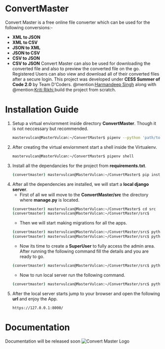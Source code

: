 # ConvertMaster
Convert Master is a free online file converter which can be used for the following conversions:- 
* __XML to JSON__
* __XML to CSV__
* __JSON to XML__ 
* __JSON to CSV__
* __CSV to JSON__
* __CSV to JSON__ 
Convert Master can also be used for downloading the converted file and also to preview the converted file on the go. Registered Users can also view and download all of their converted files after a secure login. This project was developed under __CESS Summer of Code 2.0__ by Team D'Coders. @mention:[Harmandeep Singh](https://github.com/SinghHrmn) along with @mention:[Kriti Rikhi ](https://github.com/kritirikhi)build the project from scratch.
# Installation Guide
1.  Setup a virtual enviornment inside directory __ConvertMaster__. Though it is not neccessary but recommended.
    ```bash
    mastervulcan@MasterVulcan:~/ConvertMaster$ pipenv --python 'path/to/python'
    ```
2.  After creating the virtual enviornment start a shell inside the Virtualenv.
    ```bash
    mastervulcan@MasterVulcan:~/ConvertMaster$ pipenv shell
    ```
3.  Install all the dependancies for the project from __requirements.txt__.
    ```bash
    (convertmaster) mastervulcan@MasterVulcan:~/ConvertMaster$ pip install -r 'requirements.txt'
    ```
4.  After all the dependencies are installed, we will start a __local django server__. 
    * First of all we will move to the __ConvertMaster/src__ the directory where __manage.py__ is located.
    ```bash
    (convertmaster) mastervulcan@MasterVulcan:~/ConvertMaster$ cd src 
    (convertmaster) mastervulcan@MasterVulcan:~/ConvertMaster/src$
    ```
    * Then we will start making migrations for all the apps.
    ```bash
    (convertmaster) mastervulcan@MasterVulcan:~/ConvertMaster/src$ python manage.py makemigrations
    (convertmaster) mastervulcan@MasterVulcan:~/ConvertMaster/src$ python manage.py migrate
    ```
    * Now its time to create a __SuperUser__ to fully access the admin area. After running the following command fill the details
      and you are ready to go.
    ```bash
    (convertmaster) mastervulcan@MasterVulcan:~/ConvertMaster/src$ python manage.py createsuperuser
    ```
    * Now to run local server run the following command.
    ```bash
    (convertmaster) mastervulcan@MasterVulcan:~/ConvertMaster/src$ python manage.py runserver
    ```
5.  After the local server starts jump to your browser and open the following __url__ and enjoy the App.
    ```
    https://127.0.0.1:8000/
    ```
  
# Documentation
Documentation will be released soon
![Convert Master Logo](./src/media/logo_short.png)
